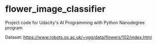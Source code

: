 # flower_image_classifier
Project code for Udacity's AI Programming with Python Nanodegree program

Dataset: https://www.robots.ox.ac.uk/~vgg/data/flowers/102/index.html
